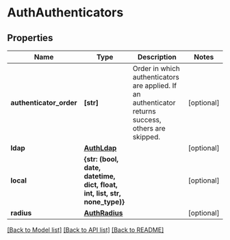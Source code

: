 # AuthAuthenticators

## Properties
Name | Type | Description | Notes
------------ | ------------- | ------------- | -------------
**authenticator_order** | **[str]** | Order in which authenticators are applied. If an authenticator returns success, others are skipped. | [optional] 
**ldap** | [**AuthLdap**](AuthLdap.md) |  | [optional] 
**local** | **{str: (bool, date, datetime, dict, float, int, list, str, none_type)}** |  | [optional] 
**radius** | [**AuthRadius**](AuthRadius.md) |  | [optional] 

[[Back to Model list]](../README.md#documentation-for-models) [[Back to API list]](../README.md#documentation-for-api-endpoints) [[Back to README]](../README.md)


